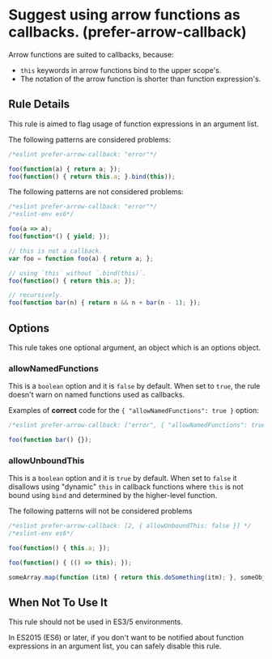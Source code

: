 # Suggest using arrow functions as callbacks. (prefer-arrow-callback)

Arrow functions are suited to callbacks, because:

- `this` keywords in arrow functions bind to the upper scope's.
- The notation of the arrow function is shorter than function expression's.

## Rule Details

This rule is aimed to flag usage of function expressions in an argument list.

The following patterns are considered problems:

```js
/*eslint prefer-arrow-callback: "error"*/

foo(function(a) { return a; });
foo(function() { return this.a; }.bind(this));
```

The following patterns are not considered problems:

```js
/*eslint prefer-arrow-callback: "error"*/
/*eslint-env es6*/

foo(a => a);
foo(function*() { yield; });

// this is not a callback.
var foo = function foo(a) { return a; };

// using `this` without `.bind(this)`.
foo(function() { return this.a; });

// recursively.
foo(function bar(n) { return n && n + bar(n - 1); });
```

## Options

This rule takes one optional argument, an object which is an options object.

### allowNamedFunctions

This is a `boolean` option and it is `false` by default. When set to `true`, the rule doesn't warn on named functions used as callbacks.

Examples of **correct** code for the `{ "allowNamedFunctions": true }` option:

```js
/*eslint prefer-arrow-callback: ["error", { "allowNamedFunctions": true }]*/

foo(function bar() {});
```

### allowUnboundThis

This is a `boolean` option and it is `true` by default. When set to `false` it disallows using "dynamic" `this` in callback functions where `this` is not bound using `bind` and determined by the higher-level function.

The following patterns will not be considered problems

```js
/*eslint prefer-arrow-callback: [2, { allowUnboundThis: false }] */
/*eslint-env es6*/

foo(function() { this.a; });

foo(function() { (() => this); });

someArray.map(function (itm) { return this.doSomething(itm); }, someObject);
```

## When Not To Use It

This rule should not be used in ES3/5 environments.

In ES2015 (ES6) or later, if you don't want to be notified about function expressions in an argument list, you can safely disable this rule.
